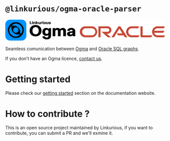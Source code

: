# `@linkurious/ogma-oracle-parser`

![logo](/logo.svg)

Seamless comunication between [Ogma](https://doc.linkurious.com/ogma/latest/) and [Oracle SQL graphs](https://docs.oracle.com/en//database/oracle/property-graph/23.3/spgdg/sql-property-graphs.html).

If you don't have an Ogma licence, [contact us](https://doc.linkurious.com/ogma/latest/contact.html).

# Getting started

Please check our [getting started](https://linkurious.github.io/ogma-oracle-parser/getting-started.html) section on the documentation website.

# How to contribute ?

This is an open source project maintained by Linkurious, if you want to contribute, you can submit a PR and we'll exmine it.
